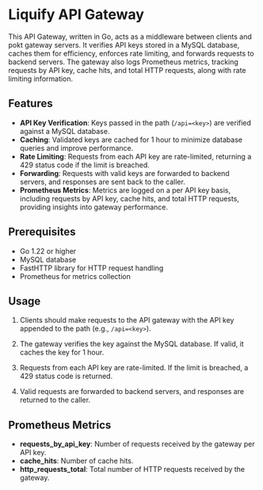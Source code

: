 # Liquify API Gateway

This API Gateway, written in Go, acts as a middleware between clients and pokt gateway servers. It verifies API keys stored in a MySQL database, caches them for efficiency, enforces rate limiting, and forwards requests to backend servers. The gateway also logs Prometheus metrics, tracking requests by API key, cache hits, and total HTTP requests, along with rate limiting information.

## Features

- **API Key Verification**: Keys passed in the path (`/api=<key>`) are verified against a MySQL database.
- **Caching**: Validated keys are cached for 1 hour to minimize database queries and improve performance.
- **Rate Limiting**: Requests from each API key are rate-limited, returning a 429 status code if the limit is breached.
- **Forwarding**: Requests with valid keys are forwarded to backend servers, and responses are sent back to the caller.
- **Prometheus Metrics**: Metrics are logged on a per API key basis, including requests by API key, cache hits, and total HTTP requests, providing insights into gateway performance.

## Prerequisites

- Go 1.22 or higher
- MySQL database
- FastHTTP library for HTTP request handling
- Prometheus for metrics collection

## Usage

1. Clients should make requests to the API gateway with the API key appended to the path (e.g., `/api=<key>`).

2. The gateway verifies the key against the MySQL database. If valid, it caches the key for 1 hour.

3. Requests from each API key are rate-limited. If the limit is breached, a 429 status code is returned.

4. Valid requests are forwarded to backend servers, and responses are returned to the caller.

## Prometheus Metrics

- **requests_by_api_key**: Number of requests received by the gateway per API key.
- **cache_hits**: Number of cache hits.
- **http_requests_total**: Total number of HTTP requests received by the gateway.
